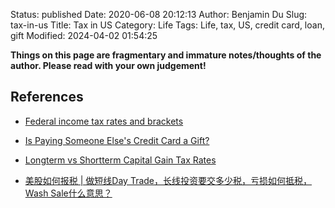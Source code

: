 Status: published
Date: 2020-06-08 20:12:13
Author: Benjamin Du
Slug: tax-in-us
Title: Tax in US
Category: Life
Tags: Life, tax, US, credit card, loan, gift
Modified: 2024-04-02 01:54:25

**Things on this page are fragmentary and immature notes/thoughts of the author. Please read with your own judgement!**


## References

- [Federal income tax rates and brackets](https://www.irs.gov/filing/federal-income-tax-rates-and-brackets)

- [Is Paying Someone Else's Credit Card a Gift?](https://finance.zacks.com/paying-someone-elses-credit-card-gift-9237.html)

- [Longterm vs Shortterm Capital Gain Tax Rates](https://www.investopedia.com/articles/personal-finance/101515/comparing-longterm-vs-shortterm-capital-gain-tax-rates.asp#:~:text=Short%2Dterm%20capital%20gains%20result,for%20more%20than%20one%20year.&text=Short%2Dterm%20gains%20are%20taxed,the%20U.S.%20income%20tax%20brackets)

- [美股如何报税 | 做短线Day Trade，长线投资要交多少税，亏损如何抵税，Wash Sale什么意思？](https://www.youtube.com/watch?v=xKQaytyoECI)
